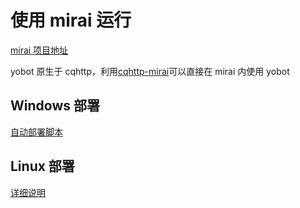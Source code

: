 # 使用 mirai 运行

[mirai 项目地址](https://github.com/mamoe/mirai)

yobot 原生于 cqhttp，利用[cqhttp-mirai](https://github.com/yyuueexxiinngg/cqhttp-mirai)可以直接在 mirai 内使用 yobot

## Windows 部署

[自动部署脚本](./Windows-mirai-auto.md)

## Linux 部署

[详细说明](./Linux-cqhttp-mirai.md)
